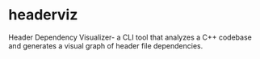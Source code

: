 # headerviz
Header Dependency Visualizer- a CLI tool that analyzes a C++ codebase and generates a visual graph of header file dependencies.
